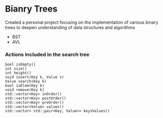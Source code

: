 # Bianry Trees
Created a personal project focusing on the implementation of various binary trees to deepen understanding of data structures and algorithms

- BST
- AVL

### Actions included in the search tree
    bool isEmpty()
    int size()
    int height()
    void insert(Key k, Value v)
    Value search(Key k)
    bool isElem(Key k)
    void remove(Key k)
    std::vector<Key> inOrder()
    std::vector<Key> postOrder()
    std::vector<Key> preOrder()
    std::vector<Value> values()
    std::vector< std::pair<Key, Value>> keysValues()
